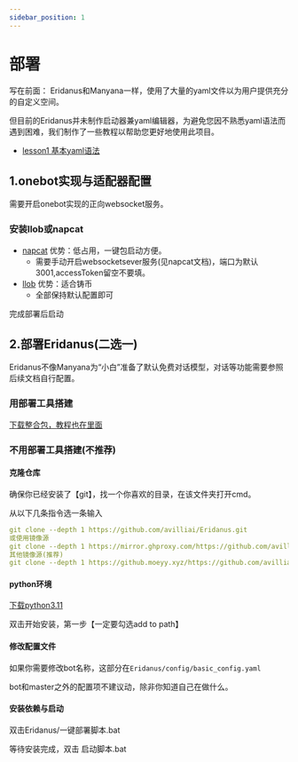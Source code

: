 ```yaml
---
sidebar_position: 1
---
```

# 部署
写在前面：
Eridanus和Manyana一样，使用了大量的yaml文件以为用户提供充分的自定义空间。

但目前的Eridanus并未制作启动器兼yaml编辑器，为避免您因不熟悉yaml语法而遇到困难，我们制作了一些教程以帮助您更好地使用此项目。
- [lesson1 基本yaml语法](https://eridanus-doc.netlify.app/docs/lessons/lesson1) 

## 1.onebot实现与适配器配置
需要开启onebot实现的正向websocket服务。
### 安装llob或napcat
- [napcat](https://napneko.github.io/) 优势：低占用，一键包启动方便。
  - 需要手动开启websocketsever服务(见napcat文档)，端口为默认3001,accessToken留空不要填。
- [llob](https://llonebot.github.io/zh-CN/guide/getting-started) 优势：适合铸币
  - 全部保持默认配置即可

完成部署后启动
## 2.部署Eridanus(二选一)
Eridanus不像Manyana为“小白”准备了默认免费对话模型，对话等功能需要参照后续文档自行配置。
### 用部署工具搭建
[下载整合包，教程也在里面](https://github.com/avilliai/Eridanus/releases)
### 不用部署工具搭建(不推荐)
#### 克隆仓库 
确保你已经安装了【git】，找一个你喜欢的目录，在该文件夹打开cmd。

从以下几条指令选一条输入
```yaml
git clone --depth 1 https://github.com/avilliai/Eridanus.git
或使用镜像源
git clone --depth 1 https://mirror.ghproxy.com/https://github.com/avilliai/Eridanus.git
其他镜像源(推荐)
git clone --depth 1 https://github.moeyy.xyz/https://github.com/avilliai/Eridanus.git
```
#### python环境
[下载python3.11](https://mirrors.huaweicloud.com/python/3.11.0/python-3.11.0-amd64.exe)

双击开始安装，第一步【一定要勾选add to path】
#### 修改配置文件
如果你需要修改bot名称，这部分在`Eridanus/config/basic_config.yaml`

bot和master之外的配置项不建议动，除非你知道自己在做什么。
#### 安装依赖与启动
双击Eridanus/一键部署脚本.bat

等待安装完成，双击 启动脚本.bat




